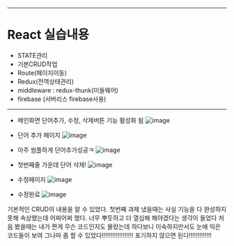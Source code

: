 <hr>

# React 실습내용

- STATE관리
- 기본CRUD작업
- Route(페이지이동)
- Redux(전역상태관리)
- middleware : redux-thunk(미들웨어)
- firebase (서버리스 firebase사용)

<hr>

- 메인화면 단어추가, 수정, 삭제버튼 기능 활성화 됨
![image](https://user-images.githubusercontent.com/85012454/153977089-a8ba2e7c-5dc1-420b-a567-0715ec657a21.png)

- 단어 추가 페이지
![image](https://user-images.githubusercontent.com/85012454/153977291-c284b4e9-7673-461b-84ca-60e23a7e746f.png)

- 아주 씸플하게 단어추가성공ㅋ
![image](https://user-images.githubusercontent.com/85012454/153977320-52a755d9-fead-4be8-8c86-4c052ffcf585.png)

- 첫번째줄 가운데 단어 삭제! 
![image](https://user-images.githubusercontent.com/85012454/153977364-7345bf0e-83b8-4e46-83c0-847b12d1415e.png)

- 수정페이지
![image](https://user-images.githubusercontent.com/85012454/153977407-2b92508e-9cdc-4440-855c-e647f409602f.png)

- 수정완료
![image](https://user-images.githubusercontent.com/85012454/153977485-b54cf91e-598d-4f7d-b121-73bb9af182df.png)


기본적인 CRUD의 내용을 알 수 있었다.
첫번째 과제 냈을때는 사실 기능을 다 완성하지 못해 속상했는데
어찌어찌 했다. 너무 뿌듯하고 더 열심해 해야겠다는 생각이 들었다
처음 봤을때는 내가 짠게 무슨 코드인지도 몰랐는데 하다보니 미숙하지만서도 눈에 익은 코드들이 보여
그나마 좀 할 수 있었다!!!!!!!!!!!!!!!!!! 포기하지 않으면 된다!!!!!!!!!!!!! 
